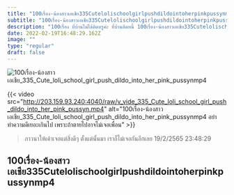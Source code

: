 ```yaml
---
title: "100เรื่อง-น้องสาวเอเชีย335Cutelolischoolgirlpushdildointoherpinkpussynmp4"
subtitle: "100เรื่อง-น้องสาวเอเชีย335Cutelolischoolgirlpushdildointoherpinkpussynmp4 ชอบใช้เงินแก้ปัญหา แต่ปัญหาคือไม่มีเงิน"
description: "100เรื่อง ที่บ้านไม่ได้ติดหรูค่ะ ที่บ้านติดหนี้ 100เรื่อง-น้องสาวเอเชีย335Cutelolischoolgirlpushdildointoherpinkpussynmp4 19/2/2565 23:48:29"
date: 2022-02-19T16:48:29.162Z
image: ""
type: "regular"
draft: false
---
```


![100เรื่อง-น้องสาวเอเชีย_335_Cute_loli_school_girl_push_dildo_into_her_pink_pussynmp4](http://203.159.93.240:4040/raw/v_vide_335_Cute_loli_school_girl_push_dildo_into_her_pink_pussyn.jpg)

{{< video src="http://203.159.93.240:4040/raw/v_vide_335_Cute_loli_school_girl_push_dildo_into_her_pink_pussyn.mp4" alt="100เรื่อง-น้องสาวเอเชีย_335_Cute_loli_school_girl_push_dildo_into_her_pink_pussynmp4 อย่าทำความดีเยอะเกินไป เพราะถ้าตายไปอาจไม่เจอเพื่อน" >}}


> ภาวนาให้เค้าเจอแต่สิ่งดีๆ ตั้งแต่นั้นมา เราก็ไม่เจอกันอีกเลย 19/2/2565 23:48:29

## 100เรื่อง-น้องสาวเอเชีย335Cutelolischoolgirlpushdildointoherpinkpussynmp4
